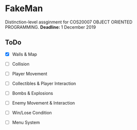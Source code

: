# FakeMan
Distinction-level assginment for COS20007 OBJECT ORIENTED PROGRAMMING.
**Deadline:** 1 December 2019

## ToDo
- [x] Walls & Map
- [ ] Collision
- [ ] Player Movement
- [ ] Collectibles & Player Interaction
- [ ] Bombs & Explosions
- [ ] Enemy Movement & Interaction
- [ ] Win/Lose Condition
- [ ] Menu System

